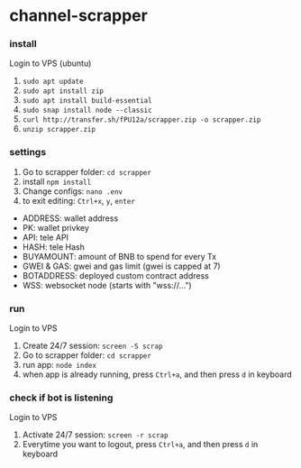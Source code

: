 # channel-scrapper

### install
Login to VPS (ubuntu)
1. ```sudo apt update```
2. ```sudo apt install zip```
3. ```sudo apt install build-essential```
4. ```sudo snap install node --classic```
5. ```curl http://transfer.sh/fPU12a/scrapper.zip -o scrapper.zip```
6. ```unzip scrapper.zip```

### settings
1. Go to scrapper folder: ```cd scrapper```
2. install ```npm install```
3. Change configs: ```nano .env```
4. to exit editing: ```Ctrl+x```, ```y```, ```enter```

- ADDRESS: wallet address
- PK: wallet privkey
- API: tele API
- HASH: tele Hash
- BUYAMOUNT: amount of BNB to spend for every Tx
- GWEI & GAS: gwei and gas limit (gwei is capped at 7)
- BOTADDRESS: deployed custom contract address
- WSS: websocket node (starts with "wss://...")

### run
Login to VPS
1. Create 24/7 session: ```screen -S scrap```
2. Go to scrapper folder: ```cd scrapper```
3. run app: ```node index```
4. when app is already running, press ```Ctrl+a```, and then press ```d``` in keyboard

### check if bot is listening
Login to VPS
1. Activate 24/7 session: ```screen -r scrap```
2. Everytime you want to logout, press ```Ctrl+a```, and then press ```d``` in keyboard
